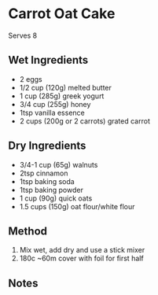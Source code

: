 # Carrot Oat Cake

Serves 8

## Wet Ingredients

* 2 eggs
* 1/2 cup (120g) melted butter
* 1 cup (285g) greek yogurt
* 3/4 cup (255g) honey
* 1tsp vanilla essence
* 2 cups (200g or 2 carrots) grated carrot

## Dry Ingredients

* 3/4-1 cup (65g) walnuts
* 2tsp cinnamon
* 1tsp baking soda
* 1tsp baking powder
* 1 cup (90g) quick oats
* 1.5 cups (150g) oat flour/white flour

## Method

1. Mix wet, add dry and use a stick mixer
2. 180c ~60m cover with foil for first half

## Notes